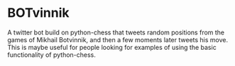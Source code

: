 # BOTvinnik

A twitter bot build on python-chess that tweets random positions from the games of Mikhail Botvinnik, and then a few moments later tweets his move. This is maybe useful for people looking for examples of using the basic functionality of python-chess.